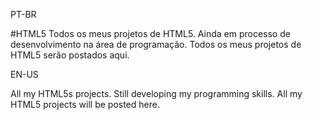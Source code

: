 PT-BR

#HTML5
Todos os meus projetos de HTML5.
Ainda em processo de desenvolvimento na área de programação.
Todos os meus projetos de HTML5 serão postados aqui.

EN-US

All my HTML5s projects.
Still developing my programming skills.
All my HTML5 projects will be posted here.
